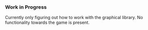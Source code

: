 ### Work in Progress
Currently only figuring out how to work with the graphical library. No functionality towards the game is present.
